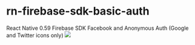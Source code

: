 # rn-firebase-sdk-basic-auth
React Native 0.59 Firebase SDK Facebook and Anonymous Auth (Google and Twitter icons only)
<image src="./gitimage/Screen Shot 2020-01-11 at 20.31.12.png" />
